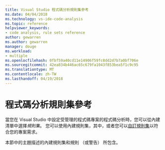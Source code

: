 ```yaml
---
title: Visual Studio 程式碼分析規則集參考
ms.date: 04/04/2018
ms.technology: vs-ide-code-analysis
ms.topic: reference
helpviewer_keywords:
- code analysis, rule sets reference
author: gewarren
ms.author: gewarren
manager: douge
ms.workload:
- multiple
ms.openlocfilehash: 0fbf59a40cd11e14906f59fc8dd2d7b7a0bf706e
ms.sourcegitcommit: 42ea834b446ac65c679fa1043f853bea5f1c9c95
ms.translationtype: MT
ms.contentlocale: zh-TW
ms.lasthandoff: 04/19/2018
---
```

# <a name="code-analysis-rule-set-reference"></a>程式碼分析規則集參考

當您在 Visual Studio 中設定受管理的程式碼專案的程式碼分析時，您可以從內建清單中選擇*規則集*。 您可以使用內建規則集，其中，或者您可以[自訂規則集](../code-quality/how-to-create-a-custom-rule-set.md)以符合您的專案需求。

本節中的主題描述的內建規則集和規則 （或警告） 所包含。